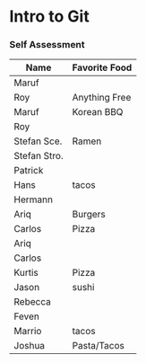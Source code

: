 # Intro to Git

### Self Assessment

| Name         | Favorite Food |
| ------------ | ------------- |
| Maruf        |               |
| Roy          | Anything Free |
| Maruf        |   Korean BBQ            |
| Roy          |               |
| Stefan Sce.  | Ramen         |
| Stefan Stro. |               |
| Patrick      |               |
| Hans         |     tacos     |
| Hermann      |               |
| Ariq         |     Burgers   |
| Carlos       |     Pizza     |
| Ariq         |               |
| Carlos       |               |
| Kurtis       |     Pizza     |
| Jason        |   sushi       |
| Rebecca      |               |
| Feven        |               |
| Marrio       |  tacos  |
| Joshua       |  Pasta/Tacos  |
